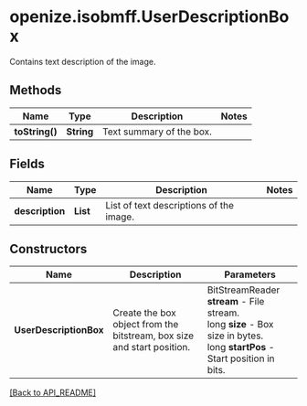 # openize.isobmff.UserDescriptionBox

Contains text description of the image.

## Methods

Name | Type | Description | Notes
------------ | ------------- | ------------- | -------------
**toString()** | **String** | Text summary of the box. | 

## Fields

Name | Type | Description | Notes
------------ | ------------- | ------------- | -------------
**description** | **List<String>** | List of text descriptions of the image. | 

## Constructors

Name | Description | Parameters
------------ | ------------- | -------------
**UserDescriptionBox** | Create the box object from the bitstream, box size and start position. | BitStreamReader **stream** - File stream.<br />long **size** - Box size in bytes.<br />long **startPos** - Start position in bits.

[[Back to API_README]](API_README.md)